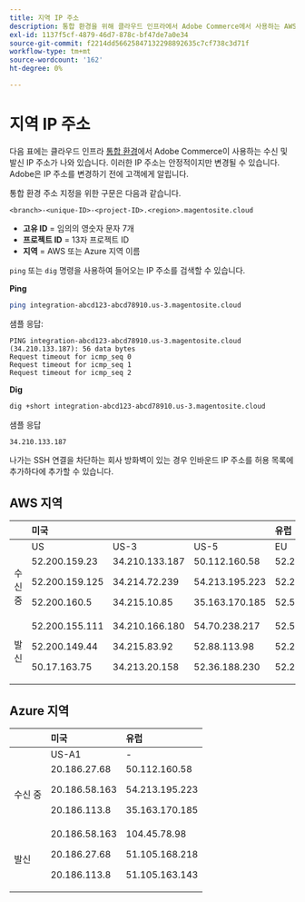 ```yaml
---
title: 지역 IP 주소
description: 통합 환경을 위해 클라우드 인프라에서 Adobe Commerce에서 사용하는 AWS 및 Azure 지역의 IP 주소 목록을 참조하십시오.
exl-id: 1137f5cf-4879-46d7-878c-bf47de7a0e34
source-git-commit: f2214dd56625847132298892635c7cf738c3d71f
workflow-type: tm+mt
source-wordcount: '162'
ht-degree: 0%

---
```


# 지역 IP 주소

다음 표에는 클라우드 인프라 [통합 환경](../architecture/pro-architecture.md#integration-environment)에서 Adobe Commerce이 사용하는 수신 및 발신 IP 주소가 나와 있습니다. 이러한 IP 주소는 안정적이지만 변경될 수 있습니다. Adobe은 IP 주소를 변경하기 전에 고객에게 알립니다.

통합 환경 주소 지정을 위한 구문은 다음과 같습니다.

```text
<branch>-<unique-ID>-<project-ID>.<region>.magentosite.cloud
```

- **고유 ID** = 임의의 영숫자 문자 7개
- **프로젝트 ID** = 13자 프로젝트 ID
- **지역** = AWS 또는 Azure 지역 이름

`ping` 또는 `dig` 명령을 사용하여 들어오는 IP 주소를 검색할 수 있습니다.

**Ping**

```bash
ping integration-abcd123-abcd78910.us-3.magentosite.cloud
```

샘플 응답:

```console
PING integration-abcd123-abcd78910.us-3.magentosite.cloud (34.210.133.187): 56 data bytes
Request timeout for icmp_seq 0
Request timeout for icmp_seq 1
Request timeout for icmp_seq 2
```

**Dig**

```bash
dig +short integration-abcd123-abcd78910.us-3.magentosite.cloud
```

샘플 응답

```bash
34.210.133.187
```

나가는 SSH 연결을 차단하는 회사 방화벽이 있는 경우 인바운드 IP 주소를 허용 목록에 추가하다에 추가할 수 있습니다.

## AWS 지역

|     | 미국 |       |      | 유럽 |      |      |      | 아시아 태평양 |
| --- | :------------ | :---- | :--- | :----- | :--- | :--- | :--- | :----------- |
|     | US | US-3 | US-5 | EU | EU-3 | EU-5 | EU-6 | AP-3 |
| 수신 중 | <!--US-->52.200.159.23<p>52.200.159.125<p>52.200.160.5 | <!--US-3-->34.210.133.187<p>34.214.72.239<p>34.215.10.85 | <!--US-5-->50.112.160.58<p>54.213.195.223<p>35.163.170.185 | <!--EU-->52.209.44.44<p>52.209.23.96<p>52.51.117.101 | <!--EU-3-->34.240.75.192<p>34.251.110.37<p>52.19.113.35 | <!--EU-5-->35.157.81.88<p>3.122.198.131<p>52.28.102.195 | <!--EU-6-->35.181.23.47<p>35.181.24.165<p>35.180.237.48 | <!--AP-3-->52.65.39.201<p>52.65.10.202<p>52.65.30.37 |
| 발신 | <!--US-->52.200.155.111<p>52.200.149.44<p>50.17.163.75 | <!--US-3-->34.210.166.180<p>34.215.83.92<p>34.213.20.158 | <!--US-5-->54.70.238.217<p>52.88.113.98<p>52.36.188.230 | <!--EU-->52.51.163.159<p>52.209.44.60<p>52.208.156.247 | <!--EU-3-->34.240.57.142<p>52.16.140.48<p>52.209.134.55 | <!--EU-5-->3.121.163.221<p>3.121.79.229<p>18.197.3.230 | <!--EU-6-->52.47.155.26<p>35.181.0.157<p>35.181.12.15 | <!--AP-3-->52.65.143.178<p>13.54.80.197<p>52.62.224.4 |

## Azure 지역

|          | 미국 | 유럽 |
| -------- | :-------------- | :-------------- |
|          | US-A1 | - |
| 수신 중 | <!--US-A1--> 20.186.27.68<p>20.186.58.163<p>20.186.113.8 | <!--AZ-W-1-->50.112.160.58<p>54.213.195.223<p>35.163.170.185 |
| 발신 | <!--US-A1-->20.186.58.163<p>20.186.27.68<p>20.186.113.8 | <!--AZ-W-1-->104.45.78.98<p>51.105.168.218<p>51.105.163.143 |
